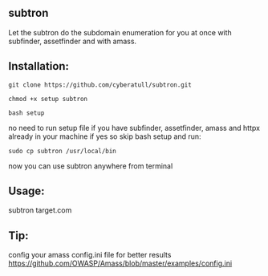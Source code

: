 ## subtron
Let the subtron do the subdomain enumeration for you at once with subfinder, assetfinder and with amass.

## Installation:
```
git clone https://github.com/cyberatull/subtron.git
```
```
chmod +x setup subtron
```
```
bash setup
```
no need to run setup file if you have subfinder, assetfinder, amass and httpx already in your machine if yes so skip bash setup and run:
```
sudo cp subtron /usr/local/bin
```

now you can use subtron anywhere from terminal

## Usage:
subtron target.com

## Tip:
config your amass config.ini file for better results
https://github.com/OWASP/Amass/blob/master/examples/config.ini
